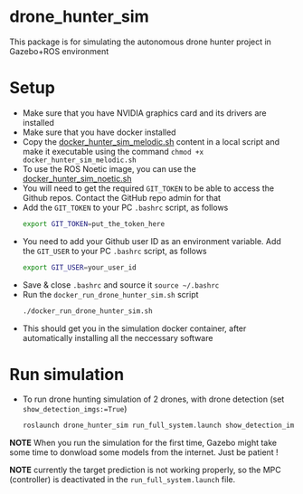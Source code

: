 # drone_hunter_sim
This package is for simulating the autonomous drone hunter project in Gazebo+ROS environment
# Setup
* Make sure that you have NVIDIA graphics card and its drivers are installed
* Make sure that you have docker installed
* Copy the [docker_hunter_sim_melodic.sh](https://github.com/mzahana/drone_hunter_sim/blob/main/scripts/docker_hunter_sim_melodic.sh) content in a local script and make it executable using the command `chmod +x docker_hunter_sim_melodic.sh`
* To use the ROS Noetic image, you can use the [docker_hunter_sim_noetic.sh](https://github.com/mzahana/drone_hunter_sim/blob/noetic/scripts/docker_hunter_sim_noetic.sh)
* You will need to get the required `GIT_TOKEN` to be able to access the Github repos. Contact the GitHub repo admin for that
* Add the `GIT_TOKEN` to your PC `.bashrc` script, as follows
  ```sh
  export GIT_TOKEN=put_the_token_here
  ```
* You need to add your Github user ID as an environment variable. Add the `GIT_USER` to your PC `.bashrc` script, as follows
  ```sh
  export GIT_USER=your_user_id
  ```
* Save & close `.bashrc` and source it `source ~/.bashrc`
* Run the `docker_run_drone_hunter_sim.sh` script
  ```sh
  ./docker_run_drone_hunter_sim.sh
  ```
* This should get you in the simulation docker container, after automatically installing all the neccessary software

# Run simulation
* To run drone hunting simulation of 2 drones, with drone detection (set `show_detection_imgs:=True`)
  ```sh
  roslaunch drone_hunter_sim run_full_system.launch show_detection_imgs:=True
  ```
**NOTE** When you run the simulation for the first time, Gazebo might take some time to donwload some models from the internet. Just be patient !

**NOTE** currently the target prediction is not working properly, so the MPC (controller) is deactivated in the `run_full_system.launch` file.
